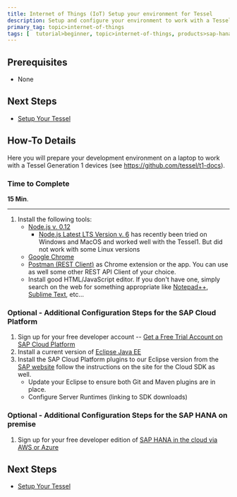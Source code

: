 ```yaml
---
title: Internet of Things (IoT) Setup your environment for Tessel
description: Setup and configure your environment to work with a Tessel device
primary_tag: topic>internet-of-things
tags: [  tutorial>beginner, topic>internet-of-things, products>sap-hana, products>sap-cloud-platform, tutorial>how-to ]
---
```

## Prerequisites  
 - None

## Next Steps
 - [Setup Your Tessel](http://www.sap.com/developer/tutorials/iot-tessel.html)


## How-To Details
Here you will prepare your development environment on a laptop to work with a Tessel Generation 1 devices (see <https://github.com/tessel/t1-docs>).

### Time to Complete
**15 Min**.

---

1. Install the following tools:    - [Node.js v. 0.12](https://nodejs.org/en/blog/release/v0.12.18/)
        * [Node.js Latest LTS Version v. 6](https://nodejs.org/en/download/) has recently been tried on Windows and MacOS and worked well with the Tessel1. But did not work with some Linux versions    - [Google Chrome](http://www.google.com/chrome/)    - [Postman (REST Client)](https://www.getpostman.com/apps) as Chrome extension or the app. You can use as well some other REST API Client of your choice.    - Install good HTML/JavaScript editor. If you don't have one, simply search on the web for something appropriate like [Notepad++](https://notepad-plus-plus.org/), [Sublime Text](http://www.sublimetext.com/), etc...
### Optional - Additional Configuration Steps for the SAP Cloud Platform

1. Sign up for your free developer account -- [Get a Free Trial Account on SAP Cloud Platform](https://developers.sap.com/tutorials/hcp-create-trial-account.html)
2. Install a current version of [Eclipse Java EE](http://www.eclipse.org/downloads/packages/release/photon)
2. Install the SAP Cloud Platform plugins to our Eclipse version from the [SAP website](http://tools.hana.ondemand.com/#cloud) follow the instructions on the site for the Cloud SDK as well.    - Update your Eclipse to ensure both Git and Maven plugins are in place.    - Configure Server Runtimes (linking to SDK downloads)

### Optional - Additional Configuration Steps for the SAP HANA on premise

1. Sign up for your free developer edition of [SAP HANA in the cloud via AWS or Azure](https://developers.sap.com/topics/sap-hana.html)

## Next Steps
 - [Setup Your Tessel](http://www.sap.com/developer/tutorials/iot-tessel.html)

